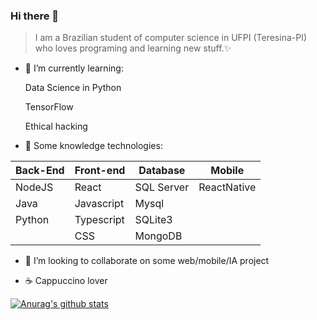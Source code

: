 ### Hi there 👋

<blockquote>
I am a Brazilian student of computer science in UFPI (Teresina-PI) who loves programing and learning new stuff.✨ 
</blockquote>

- 🌱 I’m currently learning:
<ul> Data Science in Python </ul>
<ul> TensorFlow </ul>
<ul> Ethical hacking</ul>

- 🔭 Some knowledge technologies:

| Back-End  | Front-end  | Database | Mobile  |
|---|---|---|---|
| NodeJS  | React | SQL Server | ReactNative |
| Java | Javascript | Mysql | |
| Python | Typescript | SQLite3 | |
|  | CSS  |  MongoDB | |

- 👯 I’m looking to collaborate on some web/mobile/IA project

- ☕ Cappuccino lover

[![Anurag's github stats](https://github-readme-stats.vercel.app/api?username=MrPinabutter)](https://github.com/anuraghazra/github-readme-stats)

<!--
**MrPinabutter/MrPinabutter** is a ✨ _special_ repository because its `README.md` (this file) appears on your GitHub profile.

Here are some ideas to get you started:

 on ...
 ...
- 🤔 I’m looking for help with ...
- 💬 Ask me about ...
- 📫 How to reach me: ...
- 😄 Pronouns: ...
- ⚡ Fun fact: ...
-->
